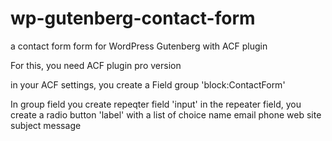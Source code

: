 # wp-gutenberg-contact-form
a contact form form for WordPress Gutenberg with ACF plugin

For this, you need ACF plugin pro version

in your ACF settings, you create a Field group 'block:ContactForm'

In group field you create repeqter field 'input' 
in the repeater field, you create a radio button 'label' with a list of choice
name
email
phone
web site
subject
message
